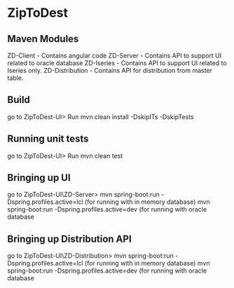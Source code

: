 # ZipToDest


## Maven Modules
 ZD-Client - Contains angular code
 ZD-Server - Contains API to support UI related to oracle database
 ZD-Iseries - Contains API to support UI related to Iseries only.
 ZD-Distribution - Contains API for distribution from master table. 

## Build
go to ZipToDest-UI>
Run mvn clean install -DskipITs -DskipTests  

## Running unit tests
go to ZipToDest-UI>
Run mvn clean test

## Bringing up UI
go to ZipToDest-UI\ZD-Server>
mvn spring-boot:run -Dspring.profiles.active=lcl (for running with in memory database)
mvn spring-boot:run -Dspring.profiles.active=dev (for running with oracle database


## Bringing up Distribution API
go to ZipToDest-UI\ZD-Distribution>
mvn spring-boot:run -Dspring.profiles.active=lcl (for running with in memory database)
mvn spring-boot:run -Dspring.profiles.active=dev (for running with oracle database

